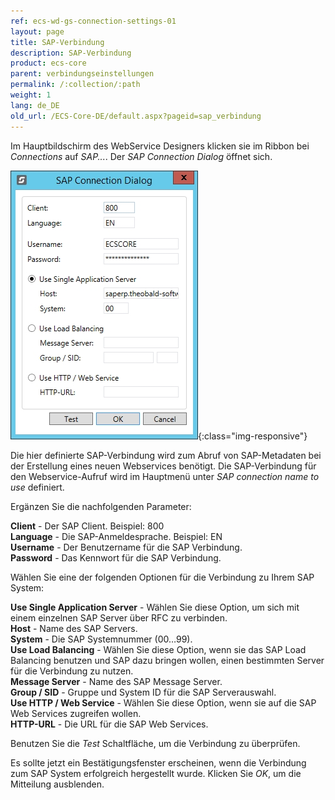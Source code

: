 ```yaml
---
ref: ecs-wd-gs-connection-settings-01
layout: page
title: SAP-Verbindung
description: SAP-Verbindung
product: ecs-core
parent: verbindungseinstellungen
permalink: /:collection/:path
weight: 1
lang: de_DE
old_url: /ECS-Core-DE/default.aspx?pageid=sap_verbindung
---
```


Im Hauptbildschirm des WebService Designers klicken sie im Ribbon bei *Connections* auf *SAP...*. Der *SAP Connection Dialog* öffnet sich.

![WSD-SAPConnection](/img/content/ecscore-wsd_19.jpg){:class="img-responsive"}

Die hier definierte SAP-Verbindung wird zum Abruf von SAP-Metadaten bei der Erstellung eines neuen Webservices benötigt.
Die SAP-Verbindung für den Webservice-Aufruf wird im Hauptmenü unter *SAP connection name to use* definiert.  


Ergänzen Sie die nachfolgenden Parameter:

**Client** - Der SAP Client. Beispiel: 800<br>
**Language** - Die SAP-Anmeldesprache. Beispiel: EN<br>
**Username** -	Der Benutzername für die SAP Verbindung.<br>
**Password** -	Das Kennwort für die SAP Verbindung.<br>

Wählen Sie eine der folgenden Optionen für die Verbindung zu Ihrem SAP System:

**Use Single Application Server** -	Wählen Sie diese Option, um sich mit einem einzelnen SAP Server über RFC zu verbinden.<br>
**Host** -	Name des SAP Servers.<br>
**System** -	Die SAP Systemnummer (00…99).<br>
**Use Load Balancing** - Wählen Sie diese Option, wenn sie das SAP Load Balancing benutzen und SAP dazu bringen wollen, einen bestimmten Server für die Verbindung zu nutzen.<br>
**Message Server** - Name des SAP Message Server. <br>
**Group / SID** -	Gruppe und System ID für die SAP Serverauswahl.<br>
**Use HTTP / Web Service** -	Wählen Sie diese Option, wenn sie auf die SAP Web Services zugreifen wollen.<br>
**HTTP-URL** -	Die URL für die SAP Web Services.

Benutzen Sie die *Test* Schaltfläche, um die Verbindung zu überprüfen.

Es sollte jetzt ein Bestätigungsfenster erscheinen, wenn die Verbindung zum SAP System erfolgreich hergestellt wurde. Klicken Sie *OK*, um die Mitteilung ausblenden.


